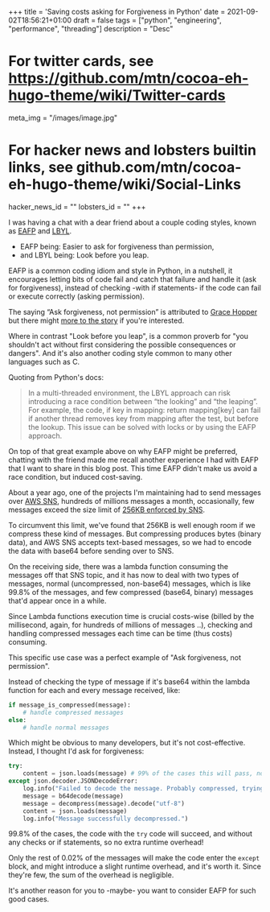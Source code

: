 +++
title = 'Saving costs asking for Forgiveness in Python'
date = 2021-09-02T18:56:21+01:00
draft = false
tags = ["python", "engineering", "performance", "threading"]
description = "Desc"

# For twitter cards, see https://github.com/mtn/cocoa-eh-hugo-theme/wiki/Twitter-cards
meta_img = "/images/image.jpg"

# For hacker news and lobsters builtin links, see github.com/mtn/cocoa-eh-hugo-theme/wiki/Social-Links
hacker_news_id = ""
lobsters_id = ""
+++

I was having a chat with a dear friend about a couple coding styles, known as [EAFP](https://docs.python.org/3.9/glossary.html#term-eafp) and [LBYL](https://docs.python.org/3.9/glossary.html#term-lbyl). 

- EAFP being: Easier to ask for forgiveness than permission,
- and LBYL being: Look before you leap. 


EAFP is a common coding idiom and style in Python, in a nutshell, it encourages letting bits of code fail and catch that failure and handle it (ask for forgiveness), instead of checking -with if statements- if the code can fail or execute correctly (asking permission). 

The saying “Ask forgiveness, not permission” is attributed to [Grace Hopper](https://en.wikipedia.org/wiki/Grace_Hopper) but there might [more to the story](https://changelog.com/posts/what-admiral-grace-hopper-really-meant) if you're interested. 

Where in contrast "Look before you leap", is a common proverb for "you shouldn't act without first considering the possible consequences or dangers". And it's also another coding style common to many other languages such as C.

Quoting from Python's docs: 

> In a multi-threaded environment, the LBYL approach can risk introducing a race condition between “the looking” and “the leaping”. For example, the code, if key in mapping: return mapping[key] can fail if another thread removes key from mapping after the test, but before the lookup. This issue can be solved with locks or by using the EAFP approach.

On top of that great example above on why EAFP might be preferred, chatting with the friend made me recall another experience I had with EAFP that I want to share in this blog post. This time EAFP didn't make us avoid a race condition, but induced cost-saving. 

About a year ago, one of the projects I'm maintaining had to send messages over [AWS SNS](https://aws.amazon.com/sns/), hundreds of millions messages a month, occasionally, few messages exceed the size limit of [256KB enforced by SNS](https://aws.amazon.com/about-aws/whats-new/2013/06/18/amazon-sqs-announces-256KB-large-payloads/).

To circumvent this limit, we've found that 256KB is well enough room if we compress these kind of messages. But compressing produces bytes (binary data), and AWS SNS accepts text-based messages, so we had to encode the data with base64 before sending over to SNS.


On the receiving side, there was a lambda function consuming the messages off that SNS topic, and it has now to deal with two types of messages, normal (uncompressed, non-base64) messages, which is like 99.8% of the messages, and few compressed (base64, binary) messages that'd appear once in a while. 

Since Lambda functions execution time is crucial costs-wise (billed by the millisecond, again, for hundreds of millions of messages ..), checking and handling compressed messages each time can be time (thus costs) consuming. 

This specific use case was a perfect example of "Ask forgiveness, not permission". 

Instead of checking the type of message if it's base64 within the lambda function for each and every message received, like: 

```python
if message_is_compressed(message):
    # handle compressed messages
else:
    # handle normal messages
```

Which might be obvious to many developers, but it's not cost-effective. Instead, I thought I'd ask for forgiveness:



```python
try:
    content = json.loads(message) # 99% of the cases this will pass, no checks needed
except json.decoder.JSONDecodeError:
    log.info("Failed to decode the message. Probably compressed, trying to decompress...")
    message = b64decode(message)
    message = decompress(message).decode("utf-8")
    content = json.loads(message)
    log.info("Message successfully decompressed.")
```
99.8% of the cases, the code with the `try` code will succeed, and without any checks or if statements, so no extra runtime overhead! 

Only the rest of 0.02% of the messages will make the code enter the `except` block, and might introduce a slight runtime overhead, and it's worth it. Since they're few, the sum of the overhead is negligible. 


It's another reason for you to -maybe- you want to consider EAFP for such good cases.